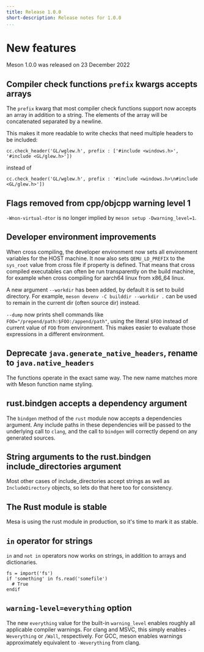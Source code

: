 ```yaml
---
title: Release 1.0.0
short-description: Release notes for 1.0.0
...
```


# New features

Meson 1.0.0 was released on 23 December 2022
## Compiler check functions `prefix` kwargs accepts arrays

The `prefix` kwarg that most compiler check functions support
now accepts an array in addition to a string. The elements of the
array will be concatenated separated by a newline.

This makes it more readable to write checks that need multiple headers
to be included:

```meson
cc.check_header('GL/wglew.h', prefix : ['#include <windows.h>', '#include <GL/glew.h>'])
```

instead of

```meson
cc.check_header('GL/wglew.h', prefix : '#include <windows.h>\n#include <GL/glew.h>'])
```

## Flags removed from cpp/objcpp warning level 1

`-Wnon-virtual-dtor` is no longer implied by `meson setup -Dwarning_level=1`.

## Developer environment improvements

When cross compiling, the developer environment now sets all environment
variables for the HOST machine. It now also sets `QEMU_LD_PREFIX` to the
`sys_root` value from cross file if property is defined. That means that cross
compiled executables can often be run transparently on the build machine, for
example when cross compiling for aarch64 linux from x86_64 linux.

A new argument `--workdir` has been added, by default it is set to build
directory. For example, `meson devenv -C builddir --workdir .` can be used to
remain in the current dir (often source dir) instead.

`--dump` now prints shell commands like `FOO="/prepend/path:$FOO:/append/path"`,
using the literal `$FOO` instead of current value of `FOO` from environment.
This makes easier to evaluate those expressions in a different environment.

## Deprecate `java.generate_native_headers`, rename to `java.native_headers`

The functions operate in the exact same way. The new name matches more with
Meson function name styling.

## rust.bindgen accepts a dependency argument

The `bindgen` method of the `rust` module now accepts a dependencies argument.
Any include paths in these dependencies will be passed to the underlying call to
`clang`, and the call to `bindgen` will correctly depend on any generated sources.

## String arguments to the rust.bindgen include_directories argument

Most other cases of include_directories accept strings as well as
`IncludeDirectory` objects, so lets do that here too for consistency.

## The Rust module is stable

Mesa is using the rust module in production, so it's time to mark it as stable.

## `in` operator for strings

`in` and `not in` operators now works on strings, in addition to arrays and
dictionaries.

```
fs = import('fs')
if 'something' in fs.read('somefile')
  # True
endif
```

## `warning-level=everything` option

The new `everything` value for the built-in `warning_level` enables roughly all applicable compiler warnings.
For clang and MSVC, this simply enables `-Weverything` or `/Wall`, respectively.
For GCC, meson enables warnings approximately equivalent to `-Weverything` from clang.


